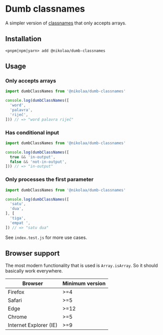 # Dumb classnames

A simpler version of [classnames](https://github.com/JedWatson/classnames/) that only accepts arrays.

## Installation

```
<pnpm|npm|yarn> add @nikolaa/dumb-classnames
```

## Usage

### Only accepts arrays

```js
import dumbClassNames from '@nikolaa/dumb-classnames'

console.log(dumbClassNames([
  'word',
  'palavra',
  'riječ',
])) // => "word palavra riječ"
```

### Has conditional input

```js
import dumbClassNames from '@nikolaa/dumb-classnames'

console.log(dumbClassNames([
  true && 'in-output',
  false && 'not-in-output',
])) // => "in-output"
```

### Only processes the first parameter

```js
import dumbClassNames from '@nikolaa/dumb-classnames'

console.log(dumbClassNames([
  'satu',
  'dua',
], [
  'tiga',
  'empat ',
]) // => "satu dua"
```

See `index.test.js` for more use cases.

## Browser support

The most modern functionality that is used is `Array.isArray`. So it should basically work everywhere.

| Browser                | Minimum version |
| ---------------------- | --------------- |
| Firefox                | >=4             |
| Safari                 | >=5             |
| Edge                   | >=12            |
| Chrome                 | >=5             |
| Internet Explorer (IE) | >=9             |
